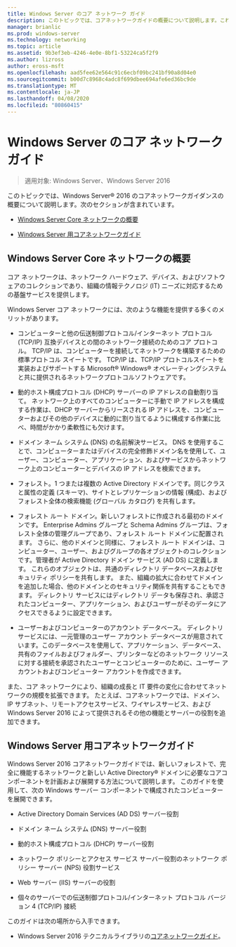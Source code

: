 ```yaml
---
title: Windows Server のコア ネットワーク ガイド
description: このトピックでは、コアネットワークガイドの概要について説明します。これにより、完全に機能するネットワークに必要なコアコンポーネントと、Windows Server 2016 を使用する新しいフォレストの新しい Active Directory ドメインに必要なコアコンポーネントを計画および展開することができます。
manager: brianlic
ms.prod: windows-server
ms.technology: networking
ms.topic: article
ms.assetid: 9b3ef3eb-4246-4e0e-8bf1-53224ca5f2f9
ms.author: lizross
author: eross-msft
ms.openlocfilehash: aad5fee62e564c91c6ecbf09bc241bf90a8d04e0
ms.sourcegitcommit: b00d7c8968c4adc8f699dbee694afe6ed36bc9de
ms.translationtype: MT
ms.contentlocale: ja-JP
ms.lasthandoff: 04/08/2020
ms.locfileid: "80860415"
---
```

# <a name="core-network-guidance-for-windows-server"></a>Windows Server のコア ネットワーク ガイド

>適用対象: Windows Server、Windows Server 2016

このトピックでは、Windows Server&reg; 2016 のコアネットワークガイダンスの概要について説明します。次のセクションが含まれています。  
  
-   [Windows Server Core ネットワークの概要](#bkmk_intro)  
  
-   [Windows Server 用コアネットワークガイド](#bkmk_core)  
  
## <a name="introduction-to-the-windows-server-core-network"></a><a name="bkmk_intro"></a>Windows Server Core ネットワークの概要

コア ネットワークは、ネットワーク ハードウェア、デバイス、およびソフトウェアのコレクションであり、組織の情報テクノロジ (IT) ニーズに対応するための基盤サービスを提供します。

Windows Server コア ネットワークには、次のような機能を提供する多くのメリットがあります。

- コンピューターと他の伝送制御プロトコル/インターネット プロトコル (TCP/IP) 互換デバイスとの間のネットワーク接続のためのコア プロトコル。 TCP/IP は、コンピューターを接続してネットワークを構築するための標準プロトコル スイートです。 TCP/IP は、TCP/IP プロトコルスイートを実装およびサポートする Microsoft&reg; Windows&reg; オペレーティングシステムと共に提供されるネットワークプロトコルソフトウェアです。

- 動的ホスト構成プロトコル (DHCP) サーバーの IP アドレスの自動割り当て。 ネットワーク上のすべてのコンピューターに手動で IP アドレスを構成する作業は、DHCP サーバーからリースされる IP アドレスを、コンピューターおよびその他のデバイスに動的に割り当てるように構成する作業に比べ、時間がかかり柔軟性にも欠けます。

- ドメイン ネーム システム (DNS) の名前解決サービス。 DNS を使用することで、コンピューターまたはデバイスの完全修飾ドメイン名を使用して、ユーザー、コンピューター、アプリケーション、およびサービスからネットワーク上のコンピューターとデバイスの IP アドレスを検索できます。

- フォレスト。1 つまたは複数の Active Directory ドメインです。同じクラスと属性の定義 (スキーマ)、サイトとレプリケーションの情報 (構成)、およびフォレスト全体の検索機能 (グローバル カタログ) を共有します。

- フォレスト ルート ドメイン。新しいフォレストに作成される最初のドメインです。 Enterprise Admins グループと Schema Admins グループは、フォレスト全体の管理グループであり、フォレスト ルート ドメインに配置されます。 さらに、他のドメインと同様に、フォレスト ルート ドメインは、コンピューター、ユーザー、およびグループの各オブジェクトのコレクションです。管理者が Active Directory ドメイン サービス (AD DS) に定義します。 これらのオブジェクトは、共通のディレクトリ データベースおよびセキュリティ ポリシーを共有します。 また、組織の拡大に合わせてドメインを追加した場合、他のドメインとのセキュリティ関係を共有することもできます。 ディレクトリ サービスにはディレクトリ データも保存され、承認されたコンピューター、アプリケーション、およびユーザーがそのデータにアクセスできるように設定できます。

- ユーザーおよびコンピューターのアカウント データベース。 ディレクトリ サービスには、一元管理のユーザー アカウント データベースが用意されています。このデータベースを使用して、アプリケーション、データベース、共有のファイルおよびフォルダー、プリンターなどのネットワーク リソースに対する接続を承認されたユーザーとコンピューターのために、ユーザー アカウントおよびコンピューター アカウントを作成できます。

また、コア ネットワークにより、組織の成長と IT 要件の変化に合わせてネットワークの規模を拡張できます。 たとえば、コアネットワークでは、ドメイン、IP サブネット、リモートアクセスサービス、ワイヤレスサービス、および Windows Server 2016 によって提供されるその他の機能とサーバーの役割を追加できます。

## <a name="core-network-guide-for-windows-server"></a><a name="bkmk_core"></a>Windows Server 用コアネットワークガイド

Windows Server 2016 コアネットワークガイドでは、新しいフォレストで、完全に機能するネットワークと新しい Active Directory&reg; ドメインに必要なコアコンポーネントを計画および展開する方法について説明します。 このガイドを使用して、次の Windows サーバー コンポーネントで構成されたコンピューターを展開できます。

- Active Directory Domain Services (AD DS) サーバー役割

- ドメイン ネーム システム (DNS) サーバー役割

- 動的ホスト構成プロトコル (DHCP) サーバー役割

- ネットワーク ポリシーとアクセス サービス サーバー役割のネットワーク ポリシー サーバー (NPS) 役割サービス

- Web サーバー (IIS) サーバーの役割

- 個々のサーバーでの伝送制御プロトコル/インターネット プロトコル バージョン 4 (TCP/IP) 接続

このガイドは次の場所から入手できます。

- Windows Server 2016 テクニカルライブラリの[コアネットワークガイド](../core-network-guide/Core-Network-Guide.md)。
  


